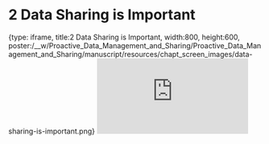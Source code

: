 # 2 Data Sharing is Important
 
{type: iframe, title:2 Data Sharing is Important, width:800, height:600, poster:/__w/Proactive_Data_Management_and_Sharing/Proactive_Data_Management_and_Sharing/manuscript/resources/chapt_screen_images/data-sharing-is-important.png}
![](http://hutchdatascience.org/Proactive_Data_Management_and_Sharing/data-sharing-is-important.html)
 

 
